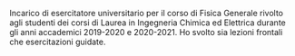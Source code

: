 Incarico di esercitatore universitario per il corso di Fisica Generale rivolto agli studenti dei corsi di Laurea in Ingegneria Chimica ed Elettrica durante gli anni accademici 2019-2020 e 2020-2021. Ho svolto sia lezioni frontali che esercitazioni guidate.
